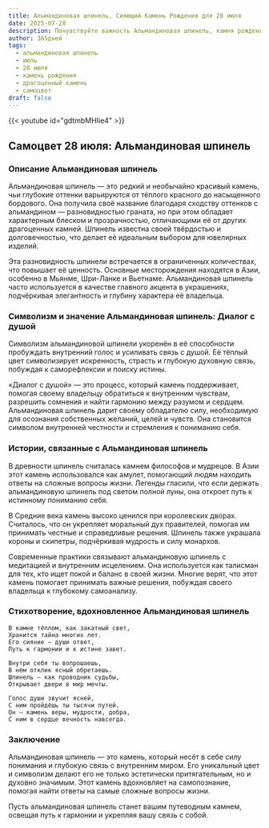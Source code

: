 ```yaml
---
title: Альмандиновая шпинель, Сияющий Камень Рождения для 28 июля
date: 2025-07-28
description: Почувствуйте важность Альмандиновая шпинель, камня рождения 28 июля, который символизирует Диалог с душой. Пусть его красота и значение осветят ваш день.
author: 365дней
tags:
  - альмандиновая шпинель
  - июль
  - 28 июля
  - камень рождения
  - драгоценный камень
  - самоцвет
draft: false
---
```


{{< youtube id="gdtmbMHIie4" >}}

## Самоцвет 28 июля: Альмандиновая шпинель

### Описание Альмандиновая шпинель

Альмандиновая шпинель — это редкий и необычайно красивый камень, чьи глубокие оттенки варьируются от тёплого красного до насыщенного бордового. Она получила своё название благодаря сходству оттенков с альмандином — разновидностью граната, но при этом обладает характерным блеском и прозрачностью, отличающими её от других драгоценных камней. Шпинель известна своей твёрдостью и долговечностью, что делает её идеальным выбором для ювелирных изделий.

Эта разновидность шпинели встречается в ограниченных количествах, что повышает её ценность. Основные месторождения находятся в Азии, особенно в Мьянме, Шри-Ланке и Вьетнаме. Альмандиновая шпинель часто используется в качестве главного акцента в украшениях, подчёркивая элегантность и глубину характера её владельца.

### Символизм и значение Альмандиновая шпинель: Диалог с душой

Символизм альмандиновой шпинели укоренён в её способности пробуждать внутренний голос и усиливать связь с душой. Её тёплый цвет символизирует искренность, страсть и глубокую духовную связь, побуждая к саморефлексии и поиску истины.

«Диалог с душой» — это процесс, который камень поддерживает, помогая своему владельцу обратиться к внутренним чувствам, разрешить сомнения и найти гармонию между разумом и сердцем. Альмандиновая шпинель дарит своему обладателю силу, необходимую для осознания собственных желаний, целей и чувств. Она становится символом внутренней честности и стремления к пониманию себя.

### Истории, связанные с Альмандиновая шпинель

В древности шпинель считалась камнем философов и мудрецов. В Азии этот камень использовался как амулет, помогающий людям находить ответы на сложные вопросы жизни. Легенды гласили, что если держать альмандиновую шпинель под светом полной луны, она откроет путь к истинному пониманию себя.

В Средние века камень высоко ценился при королевских дворах. Считалось, что он укрепляет моральный дух правителей, помогая им принимать честные и справедливые решения. Шпинель также украшала короны и скипетры, подчёркивая мудрость и силу монархов.

Современные практики связывают альмандиновую шпинель с медитацией и внутренним исцелением. Она используется как талисман для тех, кто ищет покой и баланс в своей жизни. Многие верят, что этот камень помогает принимать важные решения, побуждая своего владельца к глубокому самоанализу.

### Стихотворение, вдохновленное Альмандиновая шпинель

```
В камне тёплом, как закатный свет,  
Хранится тайна многих лет.  
Его сияние — души ответ,  
Путь к гармонии и к истине завет.

Внутри себя ты вопрошаешь,  
В нём отклик ясный обретаешь.  
Шпинель — как проводник судьбы,  
Открывает двери в мир мечты.

Голос души звучит ясней,  
С ним пройдёшь ты тысячи путей.  
Он — камень веры, мудрости, добра,  
С ним в сердце вечность навсегда.
```

### Заключение

Альмандиновая шпинель — это камень, который несёт в себе силу понимания и глубокую связь с внутренним миром. Его уникальный цвет и символизм делают его не только эстетически притягательным, но и духовно значимым. Этот камень вдохновляет на самопознание, помогая найти ответы на самые сложные вопросы жизни.

Пусть альмандиновая шпинель станет вашим путеводным камнем, освещая путь к гармонии и укрепляя вашу связь с собой.